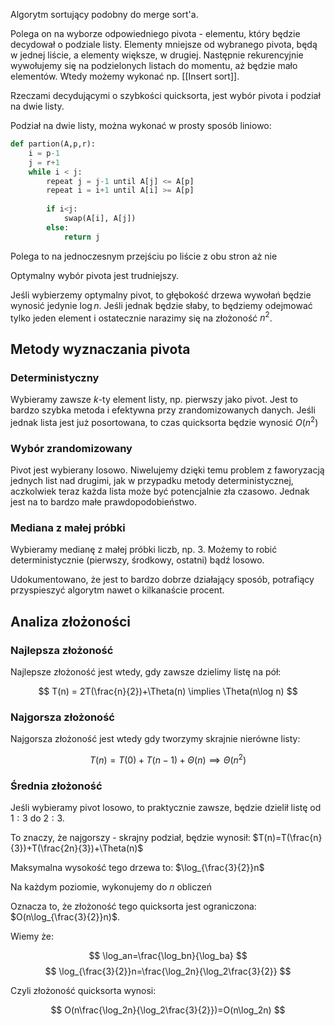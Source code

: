 Algorytm sortujący podobny do merge sort'a.

Polega on na wyborze odpowiedniego pivota - elementu, który będzie decydował o podziale listy. Elementy mniejsze od wybranego pivota, będą w jednej liście, a elementy większe, w drugiej. Następnie rekurencyjnie wywołujemy się na podzielonych listach do momentu, aż będzie mało elementów. Wtedy możemy wykonać np. [[Insert sort]].

Rzeczami decydującymi o szybkości quicksorta, jest wybór pivota i podział na dwie listy.

Podział na dwie listy, można wykonać w prosty sposób liniowo:
```python
def partion(A,p,r):
	i = p-1
	j = r+1
	while i < j:
		repeat j = j-1 until A[j] <= A[p]
		repeat i = i+1 until A[i] >= A[p]
		
		if i<j:
			swap(A[i], A[j])
		else:
			return j

```

Polega to na jednoczesnym przejściu po liście z obu stron aż nie


Optymalny wybór pivota jest trudniejszy.

Jeśli wybierzemy optymalny pivot, to głębokość drzewa wywołań będzie wynosić jedynie $\log n$. Jeśli jednak będzie słaby, to będziemy odejmować tylko jeden element i ostatecznie narazimy się na złożoność $n^2$.

## Metody wyznaczania pivota

### Deterministyczny

Wybieramy zawsze $k$-ty element listy, np. pierwszy jako pivot. Jest to bardzo szybka metoda i efektywna przy zrandomizowanych danych. Jeśli jednak lista jest już posortowana, to czas quicksorta będzie wynosić $O(n^2)$

### Wybór zrandomizowany

Pivot jest wybierany losowo. Niwelujemy dzięki temu problem z faworyzacją jednych list nad drugimi, jak w przypadku metody deterministycznej, aczkolwiek teraz każda lista może być potencjalnie zła czasowo. Jednak jest na to bardzo małe prawdopodobieństwo.

### Mediana z małej próbki

Wybieramy medianę z małej próbki liczb, np. 3. Możemy to robić deterministycznie (pierwszy, środkowy, ostatni) bądź losowo.

Udokumentowano, że jest to bardzo dobrze działający sposób, potrafiący przyspieszyć algorytm nawet o kilkanaście procent.

## Analiza złożoności

### Najlepsza złożoność

Najlepsze złożoność jest wtedy, gdy zawsze dzielimy listę na pół:

$$
T(n) = 2T(\frac{n}{2})+\Theta(n) \implies \Theta(n\log n)
$$

### Najgorsza złożoność

Najgorsza złożoność jest wtedy gdy tworzymy skrajnie nierówne listy:

$$
T(n) = T(0)+T(n-1)+\Theta(n) \implies \Theta(n^2)
$$

### Średnia złożoność

Jeśli wybieramy pivot losowo, to praktycznie zawsze, będzie dzielił listę od $1:3$ do $2:3$.

To znaczy, że najgorszy - skrajny podział, będzie wynosił: $T(n)=T(\frac{n}{3})+T(\frac{2n}{3})+\Theta(n)$

Maksymalna wysokość tego drzewa to: $\log_{\frac{3}{2}}n$

Na każdym poziomie, wykonujemy do $n$ obliczeń

Oznacza to, że złożoność tego quicksorta jest ograniczona: $O(n\log_{\frac{3}{2}}n)$.

Wiemy że:

$$
\log_an=\frac{\log_bn}{\log_ba}
$$
$$
\log_{\frac{3}{2}}n=\frac{\log_2n}{\log_2\frac{3}{2}}
$$

Czyli złożoność quicksorta wynosi:

$$
O(n\frac{\log_2n}{\log_2\frac{3}{2}})=O(n\log_2n)
$$